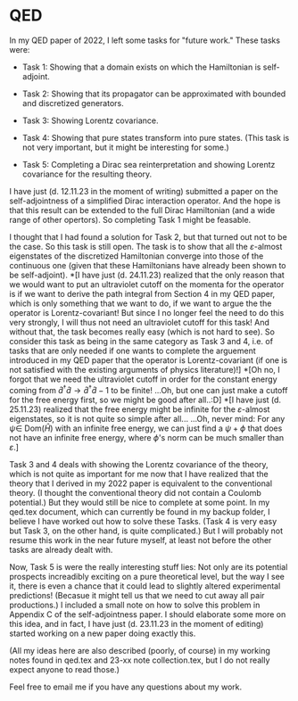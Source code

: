 # QED

In my QED paper of 2022, I left some tasks for "future work." These tasks were:

* Task 1: Showing that a domain exists on which the Hamiltonian is self-adjoint.

* Task 2: Showing that its propagator can be approximated with bounded and discretized generators.

* Task 3: Showing Lorentz covariance.

* Task 4: Showing that pure states transform into pure states. (This task is not very important, but it might be interesting for some.)

* Task 5: Completing a Dirac sea reinterpretation and showing Lorentz covariance for the resulting theory.

I have just (d. 12.11.23 in the moment of writing) submitted a paper on the self-adjointness of a simplified Dirac interaction operator.
And the hope is that this result can be extended to the full Dirac Hamiltonian (and a wide range of other opertors).
So completing Task 1 might be feasable.

I thought that I had found a solution for Task 2, but that turned out not to be the case. So this task is still open.
The task is to show that all the $\varepsilon$-almost eigenstates of the discretized Hamiltonian converge into those of the continuous one
(given that these Hamiltonians have already been shown to be self-adjoint).
*\[I have just (d. 24.11.23) realized that the only reason that we would want to put an ultraviolet cutoff on the momenta for the operator
is if we want to derive the path integral from Section 4 in my QED paper, which is only something that we want to do, if we want to argue
the the operator is Lorentz-covariant! But since I no longer feel the need to do this very strongly, I will thus not need an ultraviolet
cutoff for this task! And without that, the task becomes really easy (which is not hard to see).
So consider this task as being in the same category as Task 3 and 4, i.e. of tasks that are only needed if one wants to complete the arguement
introduced in my QED paper that the operator is Lorentz-covariant (if one is not satisfied with the existing arguments of physics literature)!\]
*\[Oh no, I forgot that we need the ultraviolet cutoff in order for the constant energy coming from
$\hat d^\dagger \hat d \to \hat d^\dagger \hat d - 1$ to be finite!
...Oh, but one can just make a cutoff for the free energy first, so we might be good after all..:D\]
*\[I have just (d. 25.11.23) realized that the free energy might be infinite for the $\varepsilon$-almost eigenstates,
so it is not quite so simple after all... ...Oh, never mind: For any $\psi \in$ Dom($\hat H$) with an infinite free energy, we can just find
a $\psi + \phi$ that does not have an infinite free energy, where $\phi$'s norm can be much smaller than $\varepsilon$.\]

<!--
Let me just mention here that if one could show that all $\varepsilon$-almost eigenstates decreases faster than a certain polynomial
w.r.t. both photon number and momentum, then it seems that it be easy to show. But I am not very optimistic about this approach, though.
--> 

Task 3 and 4 deals with showing the Lorentz covariance of the theory, which is not quite as important for me now that I have realized
that the theory that I derived in my 2022 paper is equivalent to the conventional theory. (I thought the conventional theory did not contain a Coulomb potential.)
But they would still be nice to complete at some point. In my qed.tex document, which can currently be found in my backup folder, I believe I have worked out how to
solve these Tasks. (Task 4 is very easy but Task 3, on the other hand, is quite complicated.)
But I will probably not resume this work in the near future myself, at least not before the other tasks are already dealt with.

Now, Task 5 is were the really interesting stuff lies: Not only are its potential prospects increadibly exciting on a pure theoretical level, but the way I see it,
there is even a chance that it could lead to slightly altered experimental predictions! (Becasue it might tell us that we need to cut away all pair productions.)
I included a small note on how to solve this problem in Appendix C of the self-adjointness paper. I should elaborate some more on this idea, and in fact,
I have just (d. 23.11.23 in the moment of editing) started working on a new paper doing exactly this.


<!-- I will, however, also want to get back and work on my 'Semantic Database' project, which I have obviously neglected while writing my self-adjointness paper
in the past two months (from mid september to mid november). So I will probably focus on that project for a little while.
But I do certainly look forward to coming back and working more on this again, especially on Task 5: Not only is it increadibly exciting theoretically, but the way I see it,
there is even a chance that it could lead to slightly altered predictions! (Becasue it might tell us that we need to cut away all pair productions.) -->

(All my ideas here are also described (poorly, of course) in my working notes found in qed.tex and 23-xx note collection.tex, but I do not really expect anyone to read those.)

Feel free to email me if you have any questions about my work.
